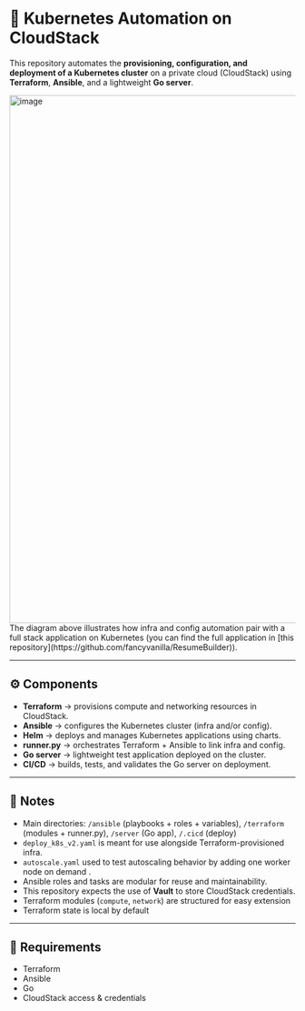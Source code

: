 # 🚀 Kubernetes Automation on CloudStack  

This repository automates the **provisioning, configuration, and deployment of a Kubernetes cluster** on a private cloud (CloudStack) using **Terraform**, **Ansible**, and a lightweight **Go server**.   

<img width="2048" height="929" alt="image" src="https://github.com/user-attachments/assets/4c8b2a37-6359-4e36-8f98-610c4a54ecd3" />
The diagram above illustrates how infra and config automation pair with a full stack application on Kubernetes (you can find the full application in [this repository](https://github.com/fancyvanilla/ResumeBuilder)).

---
## ⚙️ Components  

- **Terraform** → provisions compute and networking resources in CloudStack.  
- **Ansible** → configures the Kubernetes cluster (infra and/or config).
- **Helm** → deploys and manages Kubernetes applications using charts.  
- **runner.py** → orchestrates Terraform + Ansible to link infra and config.  
- **Go server** → lightweight test application deployed on the cluster.  
- **CI/CD** → builds, tests, and validates the Go server on deployment.  

---

## 🧾 Notes  

- Main directories: `/ansible` (playbooks + roles + variables), `/terraform` (modules + runner.py), `/server` (Go app), `/.cicd` (deploy)
- `deploy_k8s_v2.yaml` is meant for use alongside Terraform-provisioned infra.  
- `autoscale.yaml` used to test autoscaling behavior by adding one worker node on demand .  
- Ansible roles and tasks are modular for reuse and maintainability.
- This repository expects the use of **Vault** to store CloudStack credentials.  
- Terraform modules (`compute`, `network`) are structured for easy extension
- Terraform state is local by default

---

## 📌 Requirements  

- Terraform  
- Ansible  
- Go  
- CloudStack access & credentials
